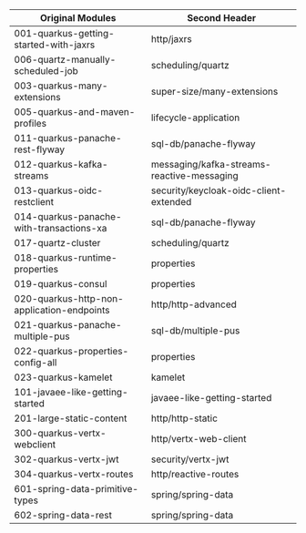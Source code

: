 
| Original Modules  | Second Header |
| ------------- | ------------- |
| 001-quarkus-getting-started-with-jaxrs | http/jaxrs |
| 006-quartz-manually-scheduled-job | scheduling/quartz |
| 003-quarkus-many-extensions | super-size/many-extensions |
| 005-quarkus-and-maven-profiles | lifecycle-application |
| 011-quarkus-panache-rest-flyway | sql-db/panache-flyway |
| 012-quarkus-kafka-streams | messaging/kafka-streams-reactive-messaging |
| 013-quarkus-oidc-restclient | security/keycloak-oidc-client-extended |
| 014-quarkus-panache-with-transactions-xa | sql-db/panache-flyway |
| 017-quartz-cluster | scheduling/quartz |
| 018-quarkus-runtime-properties | properties |
| 019-quarkus-consul | properties |
| 020-quarkus-http-non-application-endpoints | http/http-advanced |
| 021-quarkus-panache-multiple-pus | sql-db/multiple-pus |
| 022-quarkus-properties-config-all | properties |
| 023-quarkus-kamelet | kamelet |
| 101-javaee-like-getting-started | javaee-like-getting-started |
| 201-large-static-content | http/http-static |
| 300-quarkus-vertx-webclient | http/vertx-web-client |
| 302-quarkus-vertx-jwt | security/vertx-jwt|
| 304-quarkus-vertx-routes | http/reactive-routes |
| 601-spring-data-primitive-types | spring/spring-data |
| 602-spring-data-rest | spring/spring-data |

